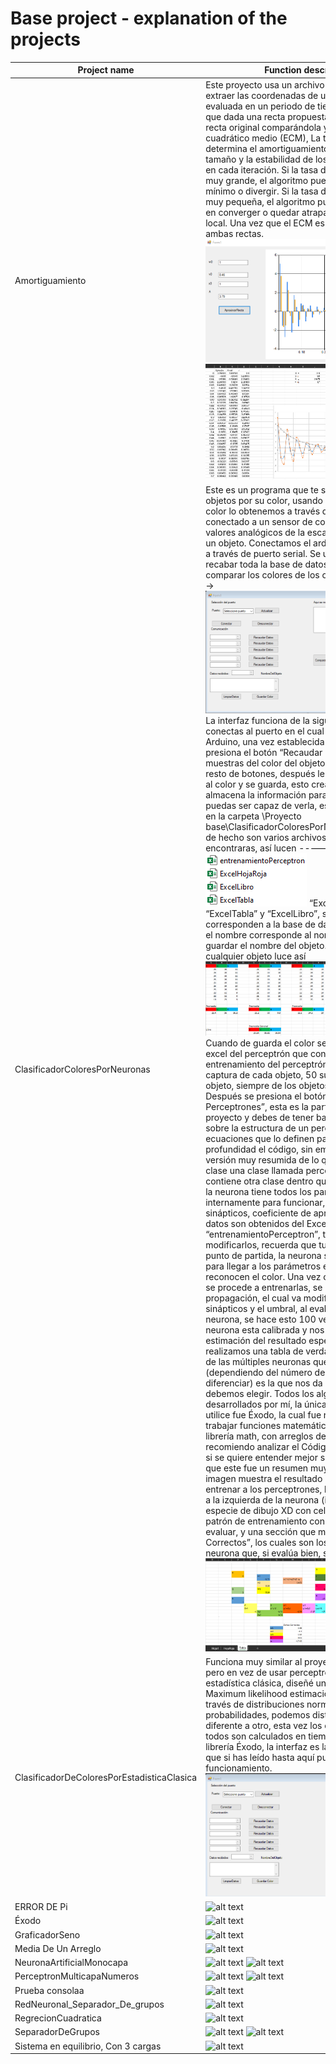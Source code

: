 # Base project - explanation of the projects

| Project name | Function description |
|---|---|
| Amortiguamiento |  Este proyecto usa un archivo de Excel para extraer las coordenadas de una ecuación evaluada en un periodo de tiempo, el objetivo es que dada una recta propuesta podamos igualar la recta original comparándola y calculando el error cuadrático medio (ECM),  La tasa de aprendizaje determina el amortiguamiento, es decir, el tamaño y la estabilidad de los pasos que se dan en cada iteración. Si la tasa de aprendizaje es muy grande, el algoritmo puede saltarse el mínimo o divergir. Si la tasa de aprendizaje es muy pequeña, el algoritmo puede tardar mucho en converger o quedar atrapado en un mínimo local. Una vez que el ECM es mínimo graficamos ambas rectas.  ![alt text]( https://github.com/Marcoc-rasi/Artificial-Intelligence-Visual-Studio-.NET/blob/main/Redes%20neuronales/Proyecto%20base/Imagenes/Amortiguamiento.png?raw=true) ![alt text]( https://github.com/Marcoc-rasi/Artificial-Intelligence-Visual-Studio-.NET/blob/main/Redes%20neuronales/Proyecto%20base/Imagenes/AmortiguamientoExcel.png?raw=true ) |
| ClasificadorColoresPorNeuronas | Este es un programa que te sirve para comparar objetos por su color, usando perceptrones. El color lo obtenemos a través de un Arduino conectado a un sensor de color TCS3200, 3 valores analógicos de la escala RGB del color de un objeto. Conectamos el arduino a Visual Studio a través de puerto serial. Se usa una interfaz para recabar toda la base de datos y después comparar los colores de los objetos. Interfaz ----> ![alt text]( https://github.com/Marcoc-rasi/Artificial-Intelligence-Visual-Studio-.NET/blob/main/Redes%20neuronales/Proyecto%20base/Imagenes/ClasificadorColoresPorNeuronas.png?raw=true ) La interfaz funciona de la siguiente manera. Te conectas al puerto en el cual se comunica el Arduino, una vez establecida la conexión, se presiona el botón “Recaudar Datos” se toman 10 muestras del color del objeto, repites esto con el resto de botones, después le asignas un nombre al color y se guarda, esto crea un Excel donde se almacena la información para que tú también puedas ser capaz de verla, esta información esta en la carpeta \Proyecto base\ClasificadorColoresPorNeuronas\bin\Debug, de hecho son varios archivos los que encontraras, así lucen -----> ![alt text]( https://github.com/Marcoc-rasi/Artificial-Intelligence-Visual-Studio-.NET/blob/main/Redes%20neuronales/Proyecto%20base/Imagenes/ClasificadorColoresPorNeuronas-ArchivosExcel.png?raw=true ) “ExcelHojaRoja” “ExcelTabla” y “ExcelLibro”, son los archivos que corresponden a la base de datos obtenidos RGB, el nombre corresponde al nombre que usas para guardar el nombre del objeto. El archivo para cualquier objeto luce así ![alt text]( https://github.com/Marcoc-rasi/Artificial-Intelligence-Visual-Studio-.NET/blob/main/Redes%20neuronales/Proyecto%20base/Imagenes/ClasificadorColoresPorNeuronas-RGBExcel.png?raw=true ) Cuando de guarda el color se crea el archivo excel del perceptrón que contiene los datos de entrenamiento del perceptrón, estos son los que captura de cada objeto, 50 suyos y 50 de otro objeto, siempre de los objetos que tu presentes. Después se presiona el botón “Entrenar Perceptrones”, esta es la parte más compleja del proyecto y debes de tener bastante conocimiento sobre la estructura de un perceptrón y sus ecuaciones que lo definen para poder entender a profundidad el código, sin embargo daré una versión muy resumida de lo que sucede, existe la clase una clase llamada perceptrón la cual contiene otra clase dentro que se llama Neurona, la neurona tiene todos los parámetros necesarios internamente para funcionar, tales como, pesos sinápticos, coeficiente de aprendizaje, etc. Estos datos son obtenidos del Excel “entrenamientoPerceptron”, tú puedes modificarlos, recuerda que tus datos serán el punto de partida, la neurona se entrenara a si sola para llegar a los parámetros exactos que reconocen el color. Una vez creadas las neuronas se procede a entrenarlas, se usa un algoritmo de propagación, el cual va modificando los pesos sinápticos y el umbral, al evaluar la salida de la neurona, se hace esto 100 veces hasta que la neurona esta calibrada y nos hace una correcta estimación del resultado esperado. Listo ya solo realizamos una tabla de verdad para saber cuál de las múltiples neuronas que se creen (dependiendo del número de colores que quieras diferenciar) es la que nos da positivo y que color debemos elegir. Todos los algoritmos fueron desarrollados por mí, la única biblioteca que utilice fue Éxodo, la cual fue realizada por mi para trabajar funciones matemáticas dentro de la librería math, con arreglos del tipo [] y [,], recomiendo analizar el Código antes de compilar si se quiere entender mejor su funcionamiento ya que este fue un resumen muy corto. La siguiente imagen muestra el resultado interno final de entrenar a los perceptrones, los valores iniciales a la izquierda de la neurona (intente hacer una especie de dibujo XD con celdas), a la derecha el patrón de entrenamiento con 100 elementos a evaluar, y una sección que marca “Datos Correctos”, los cuales son los datos finales de la neurona que, si evalúa bien, sin error. ->>>>>![alt text]( https://github.com/Marcoc-rasi/Artificial-Intelligence-Visual-Studio-.NET/blob/main/Redes%20neuronales/Proyecto%20base/Imagenes/ClasificadorColoresPorNeuronas-PerceptronExcel.png?raw=true ) |
| ClasificadorDeColoresPorEstadisticaClasica | Funciona muy similar al proyecto por neuronas, pero en vez de usar perceptrones usamos estadística clásica, diseñé un algoritmo, Maximum likelihood estimación, por el cual, a través de distribuciones normales y probabilidades, podemos distinguir si un color es diferente a otro, esta vez los datos no se guardan, todos son calculados en tiempo real, gracias a la librería Éxodo, la interfaz es la siguiente, supongo que si has leído hasta aquí puedes entender su funcionamiento. ![alt text]( https://github.com/Marcoc-rasi/Artificial-Intelligence-Visual-Studio-.NET/blob/main/Redes%20neuronales/Proyecto%20base/Imagenes/ClasificadorDeColoresPorEstadisticaClasica.png?raw=true ) |
| ERROR DE Pi | ![alt text]() |
| Éxodo | ![alt text]( ) |
| GraficadorSeno | ![alt text]( ) |
| Media De Un Arreglo | ![alt text]( ) |
| NeuronaArtificialMonocapa | ![alt text]( ) ![alt text]( )  |
| PerceptronMulticapaNumeros | ![alt text]( ) ![alt text]( )  |
| Prueba consolaa | ![alt text]( ) |
| RedNeuronal_Separador_De_grupos | ![alt text]( ) |
| RegrecionCuadratica | ![alt text]() |
| SeparadorDeGrupos | ![alt text]( ) ![alt text]( ) |
| Sistema en equilibrio, Con 3 cargas | ![alt text]( ) |

